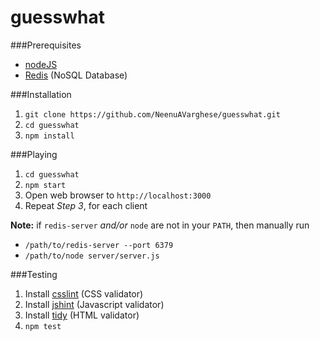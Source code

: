 # guesswhat

###Prerequisites
* [nodeJS](https://nodejs.org)
* [Redis](http://redis.io/download) (NoSQL Database)

###Installation
1. `git clone https://github.com/NeenuAVarghese/guesswhat.git`
2. `cd guesswhat`
3. `npm install`

###Playing
1. `cd guesswhat`
2. `npm start`
3. Open web browser to `http://localhost:3000`
4. Repeat _Step 3_, for each client

**Note:** if `redis-server` _and/or_ `node` are not in your `PATH`, then manually run
- `/path/to/redis-server --port 6379`
- `/path/to/node server/server.js`

###Testing
1. Install [csslint](https://www.npmjs.com/package/csslint) (CSS validator)
2. Install [jshint](https://www.npmjs.com/package/jshint) (Javascript validator)
3. Install [tidy](https://github.com/htacg/tidy-html5/tree/master/README) (HTML validator)
4. `npm test`
